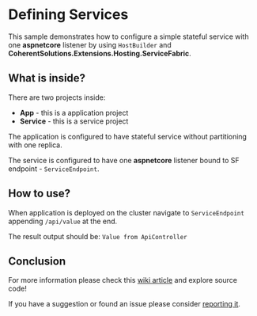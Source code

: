 # Defining Services

This sample demonstrates how to configure a simple stateful service with one **aspnetcore** listener by using `HostBuilder` and **CoherentSolutions.Extensions.Hosting.ServiceFabric**.

## What is inside?

There are two projects inside:

* **App** - this is a application project
* **Service** - this is a service project

The application is configured to have stateful service without partitioning with one replica. 

The service is configured to have one **aspnetcore** listener bound to SF endpoint - `ServiceEndpoint`. 

## How to use?

When application is deployed on the cluster navigate to `ServiceEndpoint` appending `/api/value` at the end.

The result output should be: `Value from ApiController`

## Conclusion

For more information please check this [wiki article][1] and explore source code! 

If you have a suggestion or found an issue please consider [reporting it][2].

[1]: https://github.com/coherentsolutionsinc/aspnetcore-service-fabric-hosting/wiki/Defining-Services
[2]: https://github.com/coherentsolutionsinc/aspnetcore-service-fabric-hosting/issues